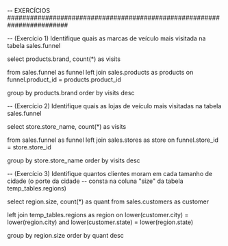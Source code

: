 -- EXERCÍCIOS ########################################################################

-- (Exercício 1) Identifique quais as marcas de veículo mais visitada na tabela sales.funnel

select 
     products.brand,
     count(*) as visits

from sales.funnel as funnel
left join sales.products as products
     on funnel.product_id = products.product_id
	
group by products.brand
order by visits desc

-- (Exercício 2) Identifique quais as lojas de veículo mais visitadas na tabela sales.funnel

select 
  store.store_name,
  count(*) as visits

from sales.funnel as funnel
left join sales.stores as store
   on funnel.store_id = store.store_id
	
group by store.store_name
order by visits desc


-- (Exercício 3) Identifique quantos clientes moram em cada tamanho de cidade (o porte da cidade
-- consta na coluna "size" da tabela temp_tables.regions)

select
 region.size,
  count(*) as quant
  from sales.customers as customer

left join temp_tables.regions as region
  on lower(customer.city) = lower(region.city)
  and lower(customer.state) = lower(region.state)
	
group by region.size
order by quant desc
